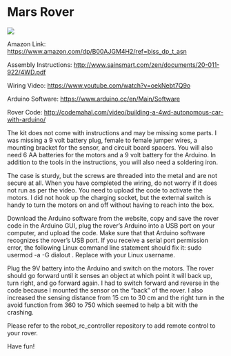# Mars Rover

![](https://github.com/ezchx/sainsmart_uno_4wd_car_kit_code/blob/master/toy_car_pic.jpg)

Amazon Link:
https://www.amazon.com/dp/B00AJGM4H2/ref=biss_dp_t_asn

Assembly Instructions: 
http://www.sainsmart.com/zen/documents/20-011-922/4WD.pdf

Wiring Video:
https://www.youtube.com/watch?v=oekNebt7Q9o

Arduino Software:
https://www.arduino.cc/en/Main/Software

Rover Code:
http://codemahal.com/video/building-a-4wd-autonomous-car-with-arduino/

The kit does not come with instructions and may be missing some parts. I was missing a 9 volt battery plug, female to female jumper wires, a mounting bracket for the sensor, and circuit board spacers. You will also need 6 AA batteries for the motors and a 9 volt battery for the Arduino. In addition to the tools in the instructions, you will also need a soldering iron.

The case is sturdy, but the screws are threaded into the metal and are not secure at all. When you have completed the wiring, do not worry if it does not run as per the video. You need to upload the code to activate the motors. I did not hook up the charging socket, but the external switch is handy to turn the motors on and off without having to reach into the box.

Download the Arduino software from the website, copy and save the rover code in the Arduino GUI, plug the rover’s Arduino into a USB port on your computer, and upload the code. Make sure that that Arduino software recognizes the rover’s USB port. If you receive a serial port permission error, the following Linux command line statement should fix it: sudo usermod -a -G dialout <username>. Replace <username> with your Linux username.

Plug the 9V battery into the Arduino and switch on the motors. The rover should go forward until it senses an object at which point it will back up, turn right, and go forward again. I had to switch forward and reverse in the code because I mounted the sensor on the “back” of the rover. I also increased the sensing distance from 15 cm to 30 cm and the right turn in the avoid function from 360 to 750 which seemed to help a bit with the crashing.

Please refer to the robot_rc_controller repository to add remote control to your rover.

Have fun!
